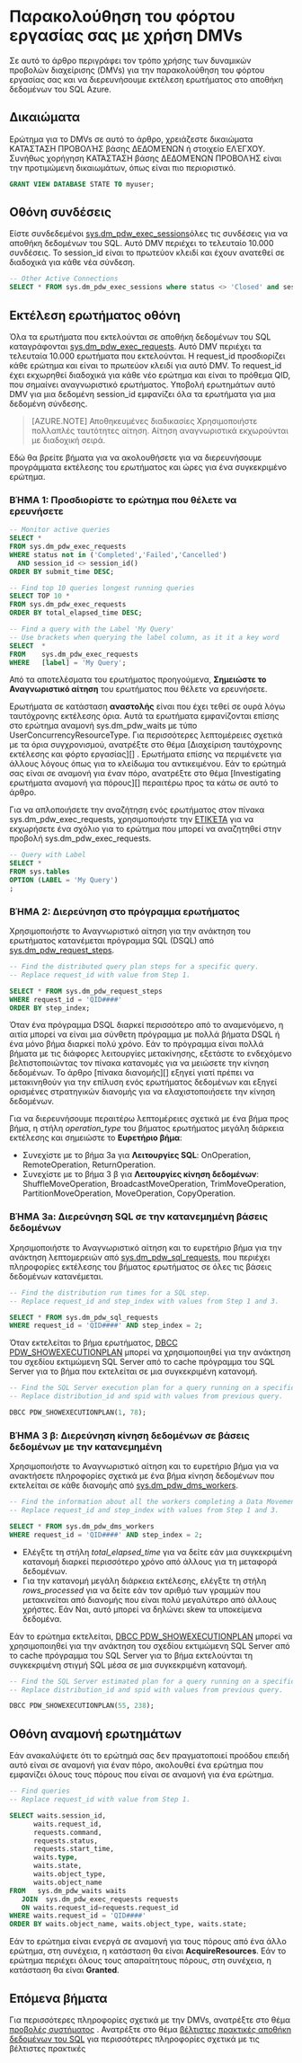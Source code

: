 <properties
   pageTitle="Παρακολούθηση του φόρτου εργασίας χρησιμοποιείτε DMVs | Microsoft Azure"
   description="Μάθετε πώς μπορείτε να παρακολουθείτε τον φόρτο εργασίας με χρήση DMVs."
   services="sql-data-warehouse"
   documentationCenter="NA"
   authors="sonyam"
   manager="barbkess"
   editor=""/>

<tags
   ms.service="sql-data-warehouse"
   ms.devlang="NA"
   ms.topic="article"
   ms.tgt_pltfrm="NA"
   ms.workload="data-services"
   ms.date="10/08/2016"
   ms.author="sonyama;barbkess"/>

# <a name="monitor-your-workload-using-dmvs"></a>Παρακολούθηση του φόρτου εργασίας σας με χρήση DMVs

Σε αυτό το άρθρο περιγράφει τον τρόπο χρήσης των δυναμικών προβολών διαχείρισης (DMVs) για την παρακολούθηση του φόρτου εργασίας σας και να διερευνήσουμε εκτέλεση ερωτήματος στο αποθήκη δεδομένων του SQL Azure.

## <a name="permissions"></a>Δικαιώματα

Ερώτημα για το DMVs σε αυτό το άρθρο, χρειάζεστε δικαιώματα ΚΑΤΆΣΤΑΣΗ ΠΡΟΒΟΛΉΣ βάσης ΔΕΔΟΜΈΝΩΝ ή στοιχείο ΕΛΈΓΧΟΥ. Συνήθως χορήγηση ΚΑΤΆΣΤΑΣΗ βάσης ΔΕΔΟΜΈΝΩΝ ΠΡΟΒΟΛΉΣ είναι την προτιμώμενη δικαιωμάτων, όπως είναι πιο περιοριστικό.

```sql
GRANT VIEW DATABASE STATE TO myuser;
```

## <a name="monitor-connections"></a>Οθόνη συνδέσεις

Είστε συνδεδεμένοι [sys.dm_pdw_exec_sessions][]όλες τις συνδέσεις για να αποθήκη δεδομένων του SQL.  Αυτό DMV περιέχει το τελευταίο 10.000 συνδέσεις.  Το session_id είναι το πρωτεύον κλειδί και έχουν ανατεθεί σε διαδοχικά για κάθε νέα σύνδεση.

```sql
-- Other Active Connections
SELECT * FROM sys.dm_pdw_exec_sessions where status <> 'Closed' and session_id <> session_id();
```

## <a name="monitor-query-execution"></a>Εκτέλεση ερωτήματος οθόνη

Όλα τα ερωτήματα που εκτελούνται σε αποθήκη δεδομένων του SQL καταγράφονται [sys.dm_pdw_exec_requests][].  Αυτό DMV περιέχει τα τελευταία 10.000 ερωτήματα που εκτελούνται.  Η request_id προσδιορίζει κάθε ερώτημα και είναι το πρωτεύον κλειδί για αυτό DMV.  Το request_id έχει εκχωρηθεί διαδοχικά για κάθε νέο ερώτημα και είναι το πρόθεμα QID, που σημαίνει αναγνωριστικό ερωτήματος.  Υποβολή ερωτημάτων αυτό DMV για μια δεδομένη session_id εμφανίζει όλα τα ερωτήματα για μια δεδομένη σύνδεσης.

>[AZURE.NOTE] Αποθηκευμένες διαδικασίες Χρησιμοποιήστε πολλαπλές ταυτότητες αίτηση.  Αίτηση αναγνωριστικά εκχωρούνται με διαδοχική σειρά. 

Εδώ θα βρείτε βήματα για να ακολουθήσετε για να διερευνήσουμε προγράμματα εκτέλεσης του ερωτήματος και ώρες για ένα συγκεκριμένο ερώτημα.

### <a name="step-1-identify-the-query-you-wish-to-investigate"></a>ΒΉΜΑ 1: Προσδιορίστε το ερώτημα που θέλετε να ερευνήσετε

```sql
-- Monitor active queries
SELECT * 
FROM sys.dm_pdw_exec_requests 
WHERE status not in ('Completed','Failed','Cancelled')
  AND session_id <> session_id()
ORDER BY submit_time DESC;

-- Find top 10 queries longest running queries
SELECT TOP 10 * 
FROM sys.dm_pdw_exec_requests 
ORDER BY total_elapsed_time DESC;

-- Find a query with the Label 'My Query'
-- Use brackets when querying the label column, as it it a key word
SELECT  *
FROM    sys.dm_pdw_exec_requests
WHERE   [label] = 'My Query';
```

Από τα αποτελέσματα του ερωτήματος προηγούμενα, **Σημειώστε το Αναγνωριστικό αίτηση** του ερωτήματος που θέλετε να ερευνήσετε.

Ερωτήματα σε κατάσταση **αναστολής** είναι που έχει τεθεί σε ουρά λόγω ταυτόχρονης εκτέλεσης όρια. Αυτά τα ερωτήματα εμφανίζονται επίσης στο ερώτημα αναμονή sys.dm_pdw_waits με τύπο UserConcurrencyResourceType. Για περισσότερες λεπτομέρειες σχετικά με τα όρια συγχρονισμού, ανατρέξτε στο θέμα [Διαχείριση ταυτόχρονης εκτέλεσης και φόρτο εργασίας][] . Ερωτήματα επίσης να περιμένετε για άλλους λόγους όπως για το κλείδωμα του αντικειμένου.  Εάν το ερώτημά σας είναι σε αναμονή για έναν πόρο, ανατρέξτε στο θέμα [Investigating ερωτήματα αναμονή για πόρους][] περαιτέρω προς τα κάτω σε αυτό το άρθρο.

Για να απλοποιήσετε την αναζήτηση ενός ερωτήματος στον πίνακα sys.dm_pdw_exec_requests, χρησιμοποιήστε την [ΕΤΙΚΈΤΑ][] για να εκχωρήσετε ένα σχόλιο για το ερώτημα που μπορεί να αναζητηθεί στην προβολή sys.dm_pdw_exec_requests.

```sql
-- Query with Label
SELECT *
FROM sys.tables
OPTION (LABEL = 'My Query')
;
```

### <a name="step-2-investigate-the-query-plan"></a>ΒΉΜΑ 2: Διερεύνηση στο πρόγραμμα ερωτήματος

Χρησιμοποιήστε το Αναγνωριστικό αίτηση για την ανάκτηση του ερωτήματος κατανέμεται πρόγραμμα SQL (DSQL) από [sys.dm_pdw_request_steps][].

```sql
-- Find the distributed query plan steps for a specific query.
-- Replace request_id with value from Step 1.

SELECT * FROM sys.dm_pdw_request_steps
WHERE request_id = 'QID####'
ORDER BY step_index;
```

Όταν ένα πρόγραμμα DSQL διαρκεί περισσότερο από το αναμενόμενο, η αιτία μπορεί να είναι μια σύνθετη πρόγραμμα με πολλά βήματα DSQL ή ένα μόνο βήμα διαρκεί πολύ χρόνο.  Εάν το πρόγραμμα είναι πολλά βήματα με τις διάφορες λειτουργίες μετακίνησης, εξετάστε το ενδεχόμενο βελτιστοποιώντας τον πίνακα κατανομές για να μειώσετε την κίνηση δεδομένων. Το άρθρο [πίνακα διανομής][] εξηγεί γιατί πρέπει να μετακινηθούν για την επίλυση ενός ερωτήματος δεδομένων και εξηγεί ορισμένες στρατηγικών διανομής για να ελαχιστοποιήσετε την κίνηση δεδομένων.

Για να διερευνήσουμε περαιτέρω λεπτομέρειες σχετικά με ένα βήμα προς βήμα, η στήλη *operation_type* του βήματος ερωτήματος μεγάλη διάρκεια εκτέλεσης και σημειώστε το **Ευρετήριο βήμα**:

- Συνεχίστε με το βήμα 3a για **Λειτουργίες SQL**: OnOperation, RemoteOperation, ReturnOperation.
- Συνεχίστε με το βήμα 3 β για **Λειτουργίες κίνηση δεδομένων**: ShuffleMoveOperation, BroadcastMoveOperation, TrimMoveOperation, PartitionMoveOperation, MoveOperation, CopyOperation.

### <a name="step-3a-investigate-sql-on-the-distributed-databases"></a>ΒΉΜΑ 3a: Διερεύνηση SQL σε την κατανεμημένη βάσεις δεδομένων

Χρησιμοποιήστε το Αναγνωριστικό αίτηση και το ευρετήριο βήμα για την ανάκτηση λεπτομερειών από [sys.dm_pdw_sql_requests][], που περιέχει πληροφορίες εκτέλεσης του βήματος ερωτήματος σε όλες τις βάσεις δεδομένων κατανέμεται.

```sql
-- Find the distribution run times for a SQL step.
-- Replace request_id and step_index with values from Step 1 and 3.

SELECT * FROM sys.dm_pdw_sql_requests
WHERE request_id = 'QID####' AND step_index = 2;
```

Όταν εκτελείται το βήμα ερωτήματος, [DBCC PDW_SHOWEXECUTIONPLAN][] μπορεί να χρησιμοποιηθεί για την ανάκτηση του σχεδίου εκτιμώμενη SQL Server από το cache πρόγραμμα του SQL Server για το βήμα που εκτελείται σε μια συγκεκριμένη κατανομή.

```sql
-- Find the SQL Server execution plan for a query running on a specific SQL Data Warehouse Compute or Control node.
-- Replace distribution_id and spid with values from previous query.

DBCC PDW_SHOWEXECUTIONPLAN(1, 78);
```

### <a name="step-3b-investigate-data-movement-on-the-distributed-databases"></a>ΒΉΜΑ 3 β: Διερεύνηση κίνηση δεδομένων σε βάσεις δεδομένων με την κατανεμημένη

Χρησιμοποιήστε το Αναγνωριστικό αίτηση και το ευρετήριο βήμα για να ανακτήσετε πληροφορίες σχετικά με ένα βήμα κίνηση δεδομένων που εκτελείται σε κάθε διανομής από [sys.dm_pdw_dms_workers][].

```sql
-- Find the information about all the workers completing a Data Movement Step.
-- Replace request_id and step_index with values from Step 1 and 3.

SELECT * FROM sys.dm_pdw_dms_workers
WHERE request_id = 'QID####' AND step_index = 2;
```

- Ελέγξτε τη στήλη *total_elapsed_time* για να δείτε εάν μια συγκεκριμένη κατανομή διαρκεί περισσότερο χρόνο από άλλους για τη μεταφορά δεδομένων.
- Για την κατανομή μεγάλη διάρκεια εκτέλεσης, ελέγξτε τη στήλη *rows_processed* για να δείτε εάν τον αριθμό των γραμμών που μετακινείται από διανομής που είναι πολύ μεγαλύτερο από άλλους χρήστες. Εάν Ναι, αυτό μπορεί να δηλώνει skew τα υποκείμενα δεδομένα.

Εάν το ερώτημα εκτελείται, [DBCC PDW_SHOWEXECUTIONPLAN][] μπορεί να χρησιμοποιηθεί για την ανάκτηση του σχεδίου εκτιμώμενη SQL Server από το cache πρόγραμμα του SQL Server για το βήμα εκτελούνται τη συγκεκριμένη στιγμή SQL μέσα σε μια συγκεκριμένη κατανομή.

```sql
-- Find the SQL Server estimated plan for a query running on a specific SQL Data Warehouse Compute or Control node.
-- Replace distribution_id and spid with values from previous query.

DBCC PDW_SHOWEXECUTIONPLAN(55, 238);
```

<a name="waiting"></a>
## <a name="monitor-waiting-queries"></a>Οθόνη αναμονή ερωτημάτων

Εάν ανακαλύψετε ότι το ερώτημά σας δεν πραγματοποιεί προόδου επειδή αυτό είναι σε αναμονή για έναν πόρο, ακολουθεί ένα ερώτημα που εμφανίζει όλους τους πόρους που είναι σε αναμονή για ένα ερώτημα.

```sql
-- Find queries 
-- Replace request_id with value from Step 1.

SELECT waits.session_id,
      waits.request_id,  
      requests.command,
      requests.status,
      requests.start_time,  
      waits.type,
      waits.state,
      waits.object_type,
      waits.object_name
FROM   sys.dm_pdw_waits waits
   JOIN  sys.dm_pdw_exec_requests requests
   ON waits.request_id=requests.request_id
WHERE waits.request_id = 'QID####'
ORDER BY waits.object_name, waits.object_type, waits.state;
```

Εάν το ερώτημα είναι ενεργά σε αναμονή για τους πόρους από ένα άλλο ερώτημα, στη συνέχεια, η κατάσταση θα είναι **AcquireResources**.  Εάν το ερώτημα περιέχει όλους τους απαραίτητους πόρους, στη συνέχεια, η κατάσταση θα είναι **Granted**.

## <a name="next-steps"></a>Επόμενα βήματα
Για περισσότερες πληροφορίες σχετικά με την DMVs, ανατρέξτε στο θέμα [προβολές συστήματος][] .
Ανατρέξτε στο θέμα [βέλτιστες πρακτικές αποθήκη δεδομένων του SQL][] για περισσότερες πληροφορίες σχετικά με τις βέλτιστες πρακτικές

<!--Image references-->

<!--Article references-->
[Manage overview]: ./sql-data-warehouse-overview-manage.md
[Βέλτιστες πρακτικές αποθήκη δεδομένων του SQL]: ./sql-data-warehouse-best-practices.md
[Προβολές συστήματος]: ./sql-data-warehouse-reference-tsql-system-views.md
[Πίνακας διανομής]: ./sql-data-warehouse-tables-distribute.md
[Διαχείριση συγχρονισμού και φόρτο εργασίας]: ./sql-data-warehouse-develop-concurrency.md
[Διερεύνηση ερωτήματα αναμονή για πόρους]: ./sql-data-warehouse-manage-monitor.md#waiting

<!--MSDN references-->
[sys.dm_pdw_dms_workers]: http://msdn.microsoft.com/library/mt203878.aspx
[sys.dm_pdw_exec_requests]: http://msdn.microsoft.com/library/mt203887.aspx
[sys.dm_pdw_exec_sessions]: http://msdn.microsoft.com/library/mt203883.aspx
[sys.dm_pdw_request_steps]: http://msdn.microsoft.com/library/mt203913.aspx
[sys.dm_pdw_sql_requests]: http://msdn.microsoft.com/library/mt203889.aspx
[DBCC PDW_SHOWEXECUTIONPLAN]: http://msdn.microsoft.com/library/mt204017.aspx
[DBCC PDW_SHOWSPACEUSED]: http://msdn.microsoft.com/library/mt204028.aspx
[ΕΤΙΚΈΤΑ]: https://msdn.microsoft.com/library/ms190322.aspx
